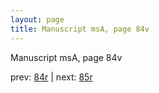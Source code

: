```yaml
---
layout: page
title: Manuscript msA, page 84v
---
```


Manuscript msA, page 84v

prev:  [84r](../84r) | next:  [85r](../85r)